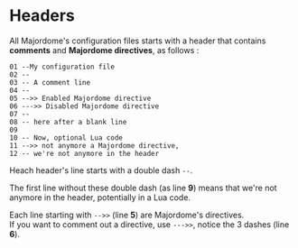# Headers

All Majordome's configuration files starts with a header that contains 
**comments** and **Majordome directives**, as follows :

```Lua=
01 --My configuration file
02 --
03 -- A comment line
04 --
05 -->> Enabled Majordome directive
06 --->> Disabled Majordome directive
07 --
08 -- here after a blank line
09
10 -- Now, optional Lua code
11 -->> not anymore a Majordome directive, 
12 -- we're not anymore in the header
```

Heach header's line starts with a double dash `--`.

The first line without these double dash (as line **9**) means that we're not anymore in the header, potentially in a Lua code.

Each line starting with `-->>` (line **5**) are Majordome's directives.<br>
If you want to comment out a directive, use `--->>`, notice the 3 dashes (line **6**).
